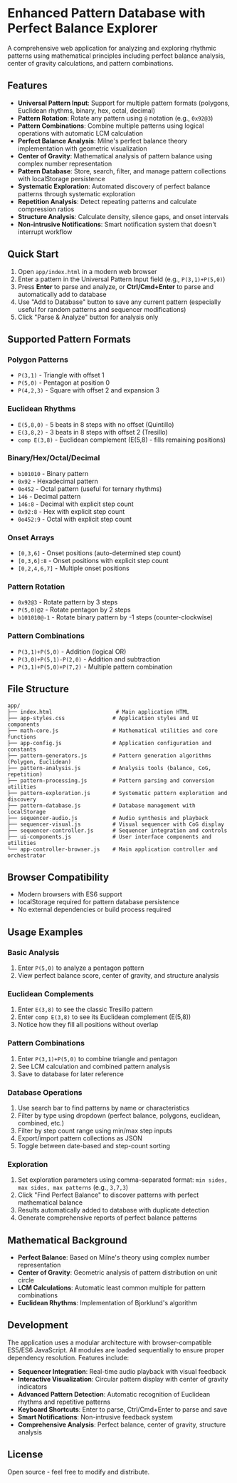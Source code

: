 # Enhanced Pattern Database with Perfect Balance Explorer

A comprehensive web application for analyzing and exploring rhythmic patterns using mathematical principles including perfect balance analysis, center of gravity calculations, and pattern combinations.

## Features

- **Universal Pattern Input**: Support for multiple pattern formats (polygons, Euclidean rhythms, binary, hex, octal, decimal)
- **Pattern Rotation**: Rotate any pattern using `@` notation (e.g., `0x92@3`)
- **Pattern Combinations**: Combine multiple patterns using logical operations with automatic LCM calculation
- **Perfect Balance Analysis**: Milne's perfect balance theory implementation with geometric visualization
- **Center of Gravity**: Mathematical analysis of pattern balance using complex number representation
- **Pattern Database**: Store, search, filter, and manage pattern collections with localStorage persistence
- **Systematic Exploration**: Automated discovery of perfect balance patterns through systematic exploration
- **Repetition Analysis**: Detect repeating patterns and calculate compression ratios
- **Structure Analysis**: Calculate density, silence gaps, and onset intervals
- **Non-intrusive Notifications**: Smart notification system that doesn't interrupt workflow

## Quick Start

1. Open `app/index.html` in a modern web browser
2. Enter a pattern in the Universal Pattern Input field (e.g., `P(3,1)+P(5,0)`)
3. Press **Enter** to parse and analyze, or **Ctrl/Cmd+Enter** to parse and automatically add to database
4. Use "Add to Database" button to save any current pattern (especially useful for random patterns and sequencer modifications)
5. Click "Parse & Analyze" button for analysis only

## Supported Pattern Formats

### Polygon Patterns
- `P(3,1)` - Triangle with offset 1
- `P(5,0)` - Pentagon at position 0
- `P(4,2,3)` - Square with offset 2 and expansion 3

### Euclidean Rhythms
- `E(5,8,0)` - 5 beats in 8 steps with no offset (Quintillo)
- `E(3,8,2)` - 3 beats in 8 steps with offset 2 (Tresillo)
- `comp E(3,8)` - Euclidean complement (E(5,8) - fills remaining positions)

### Binary/Hex/Octal/Decimal
- `b101010` - Binary pattern
- `0x92` - Hexadecimal pattern
- `0o452` - Octal pattern (useful for ternary rhythms)
- `146` - Decimal pattern
- `146:8` - Decimal with explicit step count
- `0x92:8` - Hex with explicit step count
- `0o452:9` - Octal with explicit step count

### Onset Arrays
- `[0,3,6]` - Onset positions (auto-determined step count)
- `[0,3,6]:8` - Onset positions with explicit step count
- `[0,2,4,6,7]` - Multiple onset positions

### Pattern Rotation
- `0x92@3` - Rotate pattern by 3 steps
- `P(5,0)@2` - Rotate pentagon by 2 steps  
- `b101010@-1` - Rotate binary pattern by -1 steps (counter-clockwise)

### Pattern Combinations
- `P(3,1)+P(5,0)` - Addition (logical OR)
- `P(3,0)+P(5,1)-P(2,0)` - Addition and subtraction
- `P(3,1)+P(5,0)+P(7,2)` - Multiple pattern combination

## File Structure

```
app/
├── index.html                    # Main application HTML
├── app-styles.css               # Application styles and UI components
├── math-core.js                 # Mathematical utilities and core functions
├── app-config.js                # Application configuration and constants
├── pattern-generators.js        # Pattern generation algorithms (Polygon, Euclidean)
├── pattern-analysis.js          # Analysis tools (balance, CoG, repetition)
├── pattern-processing.js        # Pattern parsing and conversion utilities
├── pattern-exploration.js       # Systematic pattern exploration and discovery
├── pattern-database.js          # Database management with localStorage
├── sequencer-audio.js           # Audio synthesis and playback
├── sequencer-visual.js          # Visual sequencer with CoG display
├── sequencer-controller.js      # Sequencer integration and controls
├── ui-components.js             # User interface components and utilities
└── app-controller-browser.js    # Main application controller and orchestrator
```

## Browser Compatibility

- Modern browsers with ES6 support
- localStorage required for pattern database persistence
- No external dependencies or build process required

## Usage Examples

### Basic Analysis
1. Enter `P(5,0)` to analyze a pentagon pattern
2. View perfect balance score, center of gravity, and structure analysis

### Euclidean Complements
1. Enter `E(3,8)` to see the classic Tresillo pattern
2. Enter `comp E(3,8)` to see its Euclidean complement (E(5,8))
3. Notice how they fill all positions without overlap

### Pattern Combinations
1. Enter `P(3,1)+P(5,0)` to combine triangle and pentagon
2. See LCM calculation and combined pattern analysis
3. Save to database for later reference

### Database Operations
1. Use search bar to find patterns by name or characteristics
2. Filter by type using dropdown (perfect balance, polygons, euclidean, combined, etc.)
3. Filter by step count range using min/max step inputs
4. Export/import pattern collections as JSON
5. Toggle between date-based and step-count sorting

### Exploration
1. Set exploration parameters using comma-separated format: `min sides, max sides, max patterns` (e.g., `3,7,3`)
2. Click "Find Perfect Balance" to discover patterns with perfect mathematical balance
3. Results automatically added to database with duplicate detection
4. Generate comprehensive reports of perfect balance patterns

## Mathematical Background

- **Perfect Balance**: Based on Milne's theory using complex number representation
- **Center of Gravity**: Geometric analysis of pattern distribution on unit circle
- **LCM Calculations**: Automatic least common multiple for pattern combinations
- **Euclidean Rhythms**: Implementation of Bjorklund's algorithm

## Development

The application uses a modular architecture with browser-compatible ES5/ES6 JavaScript. All modules are loaded sequentially to ensure proper dependency resolution. Features include:

- **Sequencer Integration**: Real-time audio playback with visual feedback
- **Interactive Visualization**: Circular pattern display with center of gravity indicators  
- **Advanced Pattern Detection**: Automatic recognition of Euclidean rhythms and repetitive patterns
- **Keyboard Shortcuts**: Enter to parse, Ctrl/Cmd+Enter to parse and save
- **Smart Notifications**: Non-intrusive feedback system
- **Comprehensive Analysis**: Perfect balance, center of gravity, structure analysis

## License

Open source - feel free to modify and distribute.